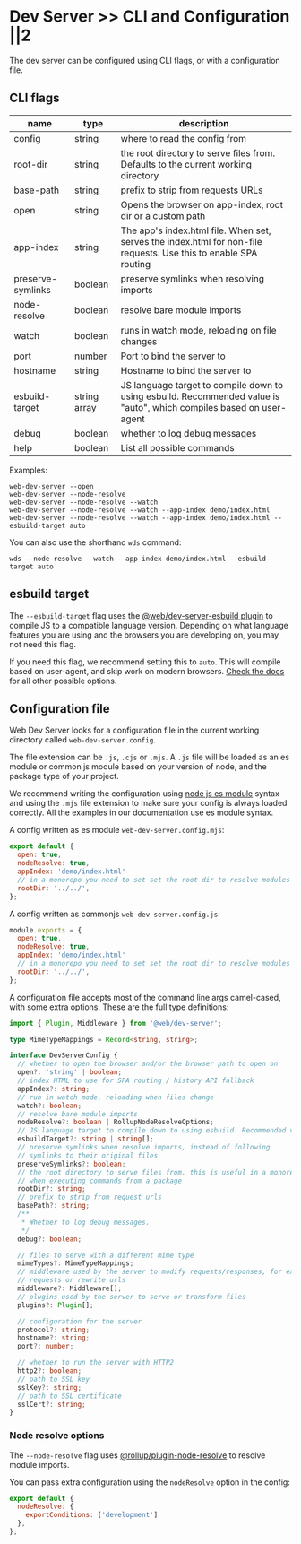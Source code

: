 # Dev Server >> CLI and Configuration ||2

The dev server can be configured using CLI flags, or with a configuration file.

## CLI flags

| name              | type         | description                                                                                                          |
| ----------------- | ------------ | -------------------------------------------------------------------------------------------------------------------- |
| config            | string       | where to read the config from                                                                                        |
| root-dir          | string       | the root directory to serve files from. Defaults to the current working directory                                    |
| base-path         | string       | prefix to strip from requests URLs                                                                                   |
| open              | string       | Opens the browser on app-index, root dir or a custom path                                                            |
| app-index         | string       | The app's index.html file. When set, serves the index.html for non-file requests. Use this to enable SPA routing     |
| preserve-symlinks | boolean      | preserve symlinks when resolving imports                                                                             |
| node-resolve      | boolean      | resolve bare module imports                                                                                          |
| watch             | boolean      | runs in watch mode, reloading on file changes                                                                        |
| port              | number       | Port to bind the server to                                                                                           |
| hostname          | string       | Hostname to bind the server to                                                                                       |
| esbuild-target    | string array | JS language target to compile down to using esbuild. Recommended value is "auto", which compiles based on user-agent |
| debug             | boolean      | whether to log debug messages                                                                                        |
| help              | boolean      | List all possible commands                                                                                           |

Examples:

```
web-dev-server --open
web-dev-server --node-resolve
web-dev-server --node-resolve --watch
web-dev-server --node-resolve --watch --app-index demo/index.html
web-dev-server --node-resolve --watch --app-index demo/index.html --esbuild-target auto
```

You can also use the shorthand `wds` command:

```
wds --node-resolve --watch --app-index demo/index.html --esbuild-target auto
```

## esbuild target

The `--esbuild-target` flag uses the [@web/dev-server-esbuild plugin](https://modern-web.dev/docs/dev-server/plugins/esbuild/) to compile JS to a compatible language version. Depending on what language features you are using and the browsers you are developing on, you may not need this flag.

If you need this flag, we recommend setting this to `auto`. This will compile based on user-agent, and skip work on modern browsers. [Check the docs](https://modern-web.dev/docs/dev-server/plugins/esbuild/) for all other possible options.

## Configuration file

Web Dev Server looks for a configuration file in the current working directory called `web-dev-server.config`.

The file extension can be `.js`, `.cjs` or `.mjs`. A `.js` file will be loaded as an es module or common js module based on your version of node, and the package type of your project.

We recommend writing the configuration using [node js es module](https://nodejs.org/api/esm.html) syntax and using the `.mjs` file extension to make sure your config is always loaded correctly. All the examples in our documentation use es module syntax.

A config written as es module `web-dev-server.config.mjs`:

```js
export default {
  open: true,
  nodeResolve: true,
  appIndex: 'demo/index.html'
  // in a monorepo you need to set set the root dir to resolve modules
  rootDir: '../../',
};
```

A config written as commonjs `web-dev-server.config.js`:

```js
module.exports = {
  open: true,
  nodeResolve: true,
  appIndex: 'demo/index.html'
  // in a monorepo you need to set set the root dir to resolve modules
  rootDir: '../../',
};
```

A configuration file accepts most of the command line args camel-cased, with some extra options. These are the full type definitions:

```ts
import { Plugin, Middleware } from '@web/dev-server';

type MimeTypeMappings = Record<string, string>;

interface DevServerConfig {
  // whether to open the browser and/or the browser path to open on
  open?: 'string' | boolean;
  // index HTML to use for SPA routing / history API fallback
  appIndex?: string;
  // run in watch mode, reloading when files change
  watch?: boolean;
  // resolve bare module imports
  nodeResolve?: boolean | RollupNodeResolveOptions;
  // JS language target to compile down to using esbuild. Recommended value is "auto", which compiles based on user agent.
  esbuildTarget?: string | string[];
  // preserve symlinks when resolve imports, instead of following
  // symlinks to their original files
  preserveSymlinks?: boolean;
  // the root directory to serve files from. this is useful in a monorepo
  // when executing commands from a package
  rootDir?: string;
  // prefix to strip from request urls
  basePath?: string;
  /**
   * Whether to log debug messages.
   */
  debug?: boolean;

  // files to serve with a different mime type
  mimeTypes?: MimeTypeMappings;
  // middleware used by the server to modify requests/responses, for example to proxy
  // requests or rewrite urls
  middleware?: Middleware[];
  // plugins used by the server to serve or transform files
  plugins?: Plugin[];

  // configuration for the server
  protocol?: string;
  hostname?: string;
  port?: number;

  // whether to run the server with HTTP2
  http2?: boolean;
  // path to SSL key
  sslKey?: string;
  // path to SSL certificate
  sslCert?: string;
}
```

### Node resolve options

The `--node-resolve` flag uses [@rollup/plugin-node-resolve](https://github.com/rollup/plugins/tree/master/packages/node-resolve) to resolve module imports.

You can pass extra configuration using the `nodeResolve` option in the config:

```js
export default {
  nodeResolve: {
    exportConditions: ['development']
  },
};
```
